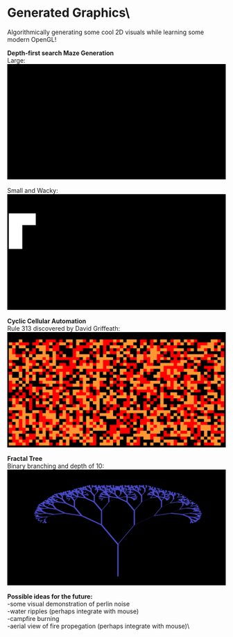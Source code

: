 # Generated Graphics\
Algorithmically generating some cool 2D visuals while learning some modern OpenGL!

**Depth-first search Maze Generation**\
Large:\
![Maze Generation Large Demo](gifs/MazeGenNonWackyLarge.gif)

Small and Wacky:\
![Maze Generation Small Wacky Demo](gifs/MazeGenWackySmall.gif)

**Cyclic Cellular Automation**\
Rule 313 discovered by David Griffeath:\
![Cyclic CA Demo](gifs/CyclicCA313.gif)

**Fractal Tree**\
Binary branching and depth of 10:\
![FractalTree Demo](gifs/FractalTree.gif)

**Possible ideas for the future:**\
-some visual demonstration of perlin noise\
-water ripples (perhaps integrate with mouse)\
-campfire burning\
-aerial view of fire propegation (perhaps integrate with mouse)\
